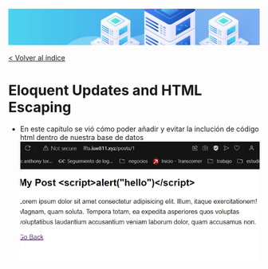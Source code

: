 ![Virtualización](/docs/images/header.png)

[< Volver al índice](/docs/ReadMe.md)

# Eloquent Updates and HTML Escaping

- En este capítulo se vió cómo poder añadir y evitar la inclución de código html dentro de nuestra base de datos
![Virtualización](/docs/images/cap21.png)